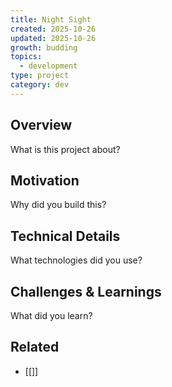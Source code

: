 ```yaml
---
title: Night Sight
created: 2025-10-26
updated: 2025-10-26
growth: budding
topics:
  - development
type: project
category: dev
---
```



## Overview

What is this project about?

## Motivation

Why did you build this?

## Technical Details

What technologies did you use?

## Challenges & Learnings

What did you learn?

## Related

- [[]]

